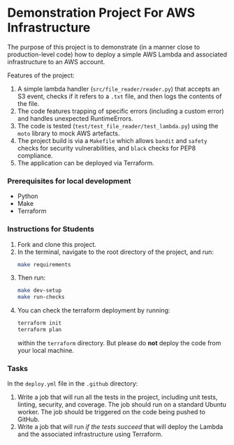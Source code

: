 # Demonstration Project For AWS Infrastructure

The purpose of this project is to demonstrate (in a manner close to production-level code) how to deploy a simple AWS Lambda and associated infrastructure to an AWS account.

Features of the project:
1. A simple lambda handler (`src/file_reader/reader.py`) that accepts an S3 event, checks if it refers to a `.txt` file, and then logs the contents of the file.
1. The code features trapping of specific errors (including a custom error) and handles unexpected RuntimeErrors.
1. The code is tested (`test/test_file_reader/test_lambda.py`) using the `moto` library to mock AWS artefacts. 
1. The project build is via a `Makefile` which allows `bandit` and `safety` checks for security vulnerabilities, and `black` checks for PEP8 compliance.
1. The application can be deployed via Terraform.


### Prerequisites for local development
- Python
- Make
- Terraform

### __Instructions for Students__
1. Fork and clone this project. 
1. In the terminal, navigate to the root directory of the project, and run:
    ```bash
    make requirements
    ```
1. Then run:
    ```bash
    make dev-setup
    make run-checks
    ```
1. You can check the terraform deployment by running:
    ```bash
    terraform init
    terraform plan
    ```
    within the `terraform` directory. But please do **not** deploy the code from your local machine.

### Tasks
In the `deploy.yml` file in the `.github` directory: 
1. Write a job that will run all the tests in the project, including unit tests, linting, security, and coverage. The job should run on a standard Ubuntu worker. The job should be triggered on the code 
being pushed to GitHub.
1. Write a job that will run _if the tests succeed_ that will deploy the Lambda and the 
associated infrastructure using Terraform.
